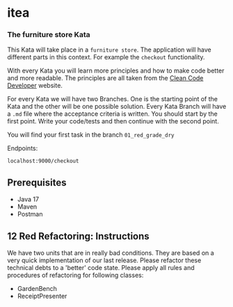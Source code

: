 # itea
### The furniture store Kata

This Kata will take place in a `furniture store`.
The application will have different parts in this context. For example the `checkout` functionality.

With every Kata you will learn more principles and how to make code better and more readable.
The principles are all taken from the [Clean Code Developer](https://clean-code-developer.com/) website.

For every Kata we will have two Branches. One is the starting point of the Kata and the other will be one possible solution.
Every Kata Branch will have a `.md` file where the acceptance criteria is written.
You should start by the first point. Write your code/tests and then continue with the second point.

You will find your first task in the branch `01_red_grade_dry`

Endpoints:

`localhost:9000/checkout`

## Prerequisites
* Java 17
* Maven
* Postman


## 12 Red Refactoring: Instructions

We have two units that are in really bad conditions. They are based on a very quick implementation of our last release.
Please  refactor these technical debts to a 'better' code state. Please apply all rules and procedures of refactoring
for following classes:
- GardenBench
- ReceiptPresenter
